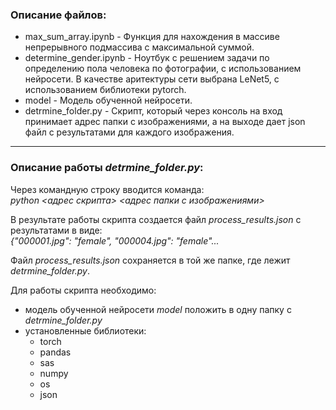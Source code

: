 ### Описание файлов:
- max_sum_array.ipynb - Функция для нахождения в массиве непрерывного подмассива с максимальной суммой.
- determine_gender.ipynb - Ноутбук с решением задачи по определению пола человека по фотографии, с использованием нейросети. В качестве аритектуры сети выбрана LeNet5, с использованием библиотеки pytorch.
- model - Модель обученной нейросети. 
- detrmine_folder.py - Скрипт, который через консоль на вход принимает адрес папки с изображениями, а на выходе дает json файл с результатами для каждого изображения.
-------------------------
### Описание работы ***detrmine_folder.py***:  
Через командную строку вводится команда:  
*python <адрес скрипта> <адрес папки с изображениями>* 
  
В результате работы скрипта создается файл *process_results.json* с результатами в виде:  
*{"000001.jpg": "female", "000004.jpg": "female"...*  
  
Файл *process_results.json* сохраняется в той же папке, где лежит *detrmine_folder.py*.  
  
Для работы скрипта необходимо:  
- модель обученной нейросети *model* положить в одну папку с *detrmine_folder.py*
- установленные библиотеки:
    - torch
    - pandas
    - sas
    - numpy
    - os
    - json
